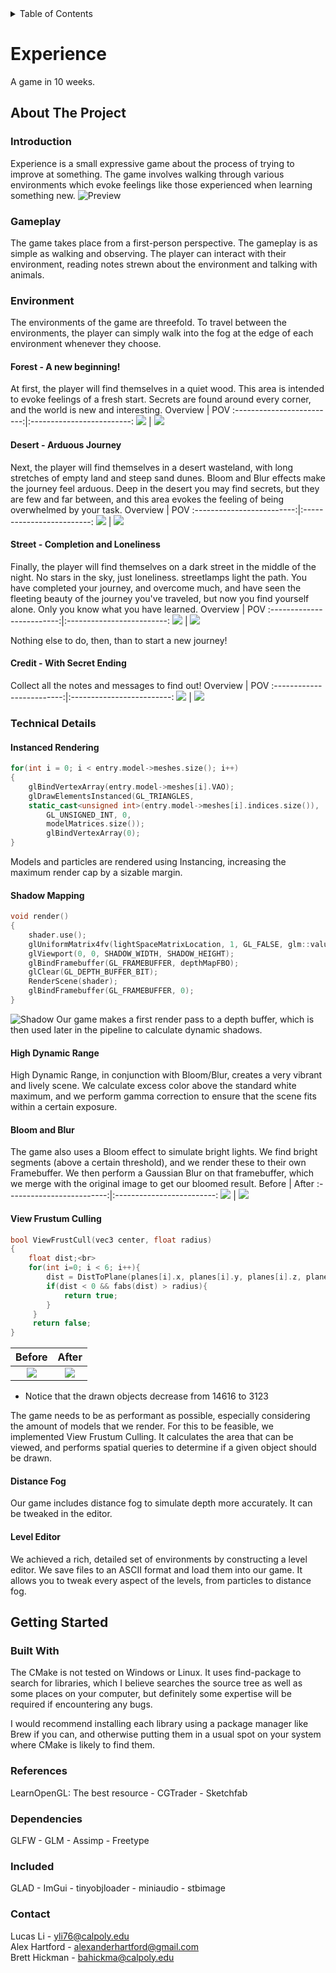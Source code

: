 <!-- TABLE OF CONTENTS -->
<details>
  <summary>Table of Contents</summary>
  <ol>
    <li>
      <a href="#about-the-project">About The Project</a>
      <ul>
        <li><a href="#introduction">Introduction</a></li>
        <li><a href="#gameplay">Gameplay</a></li>
        <li>
          <a href="#environment">Environment</a>
          <ul>
            <li><a href="#forest---a-new-beginning">Forest - A new beginning</a></li>
            <li><a href="#desert---arduous-journey">Desert - Arduous Journey</a></li>
            <li><a href="#street---completion-and-loneliness">Street - Completion and Loneliness</a></li>
            <li><a href="#credit---with-secret-ending">Credit - With Secret Ending</a></li>
          </ul>
        </li>
        <li><a href="#technical-details">Technical Details</a>
        <ul>
            <li><a href="#instanced-rendering">Instanced Rendering</a></li>
            <li><a href="#shadow-mapping">Shadow Mapping</a></li>
            <li><a href="#high-dynamic-range">High Dynamic Range</a></li>
            <li><a href="#bloom-and-blur">Bloom and Blur</a></li>
            <li><a href="#view-frustum-culling">View Frustum Culling</a></li>
            <li><a href="#distance-fog">Distance Fog</a></li>
            <li><a href="#level-editor">Level Editor</a></li>
          </ul>
        </li>
      </ul>
    </li>
    <li>
      <a href="#getting-started">Getting Started</a>
      <ul>
        <li><a href="#built-with">Built With</a></li>
      </ul>
    </li>
    <li><a href="#references">References</a></li>
    <li><a href="#contact">Contact</a></li>
  </ol>
</details>

# Experience
A game in 10 weeks.

## About The Project
### Introduction
Experience is a small expressive game about the process of trying to improve at something.
The game involves walking through various environments which evoke feelings like those experienced when learning something new.
![Preview](https://github.com/CPE-476/Experience/blob/main/Final/HTML/src/f2.png?raw=true)

### Gameplay
The game takes place from a first-person perspective. The gameplay is as simple as walking and observing. The player can interact with their environment, reading notes strewn about the environment and talking with animals.

### Environment
The environments of the game are threefold. To travel between the environments, the player can simply walk into the fog at the edge of each environment whenever they choose.

#### Forest - A new beginning!
At first, the player will find themselves in a quiet wood. This area is intended to evoke feelings of a fresh start. Secrets are found around every corner, and the world is new and interesting.
Overview             |  POV
:-------------------------:|:-------------------------:
![](https://github.com/CPE-476/Experience/blob/main/Final/HTML/src/f1.png?raw=true)  |  ![](https://github.com/CPE-476/Experience/blob/main/Final/HTML/src/f2.png?raw=true)

#### Desert - Arduous Journey
Next, the player will find themselves in a desert wasteland, with long stretches of empty land and steep sand dunes. Bloom and Blur effects make the journey feel arduous. Deep in the desert you may find secrets, but they are few and far between, and this area evokes the feeling of being overwhelmed by your task.
Overview             |  POV
:-------------------------:|:-------------------------:
![](https://github.com/CPE-476/Experience/blob/main/Final/HTML/src/d2.png?raw=true)  |  ![](https://github.com/CPE-476/Experience/blob/main/Final/HTML/src/d1.png?raw=true)

#### Street - Completion and Loneliness
Finally, the player will find themselves on a dark street in the middle of the night. No stars in the sky, just loneliness. streetlamps light the path. You have completed your journey, and overcome much, and have seen the fleeting beauty of the journey you've traveled, but now you find yourself alone. Only you know what you have learned.
Overview             |  POV
:-------------------------:|:-------------------------:
![](https://github.com/CPE-476/Experience/blob/main/Final/HTML/src/s2.png?raw=true)  |  ![](https://github.com/CPE-476/Experience/blob/main/Final/HTML/src/s1.png?raw=true)

Nothing else to do, then, than to start a new journey!

#### Credit - With Secret Ending
Collect all the notes and messages to find out!
Overview             |  POV
:-------------------------:|:-------------------------:
![](https://github.com/CPE-476/Experience/blob/main/Final/HTML/src/credit_ori.png?raw=true)  |  ![](https://github.com/CPE-476/Experience/blob/main/Final/HTML/src/credit.png?raw=true)

### Technical Details
#### Instanced Rendering
```c++
for(int i = 0; i < entry.model->meshes.size(); i++)
{
    glBindVertexArray(entry.model->meshes[i].VAO);
    glDrawElementsInstanced(GL_TRIANGLES,
    static_cast<unsigned int>(entry.model->meshes[i].indices.size()),
        GL_UNSIGNED_INT, 0,
        modelMatrices.size());
        glBindVertexArray(0);
}
```
Models and particles are rendered using Instancing, increasing the maximum render cap by a sizable margin.

#### Shadow Mapping
```c++
void render()
{
    shader.use();
    glUniformMatrix4fv(lightSpaceMatrixLocation, 1, GL_FALSE, glm::value_ptr(lightSpaceMatrix));
    glViewport(0, 0, SHADOW_WIDTH, SHADOW_HEIGHT);
    glBindFramebuffer(GL_FRAMEBUFFER, depthMapFBO);
    glClear(GL_DEPTH_BUFFER_BIT);
    RenderScene(shader);
    glBindFramebuffer(GL_FRAMEBUFFER, 0);
}
```
![Shadow](https://github.com/CPE-476/Experience/blob/main/Final/HTML/src/shadow.png?raw=true)
Our game makes a first render pass to a depth buffer, which is then used later in the pipeline to calculate dynamic shadows.

#### High Dynamic Range
High Dynamic Range, in conjunction with Bloom/Blur, creates a very vibrant and lively scene. We calculate excess color above the standard white maximum, and we perform gamma correction to ensure that the scene fits within a certain exposure.

#### Bloom and Blur
The game also uses a Bloom effect to simulate bright lights. We find bright segments (above a certain threshold), and we render these to their own Framebuffer. We then perform a Gaussian Blur on that framebuffer, which we merge with the original image to get our bloomed result.
Before             |  After
:-------------------------:|:-------------------------:
![](https://github.com/CPE-476/Experience/blob/main/Final/HTML/src/before_bloomblur.png?raw=true)  |  ![](https://github.com/CPE-476/Experience/blob/main/Final/HTML/src/after_bloomblur.png?raw=true)

#### View Frustum Culling
```c++
bool ViewFrustCull(vec3 center, float radius)
{
    float dist;<br>
    for(int i=0; i < 6; i++){
        dist = DistToPlane(planes[i].x, planes[i].y, planes[i].z, planes[i].w, center);
        if(dist < 0 && fabs(dist) > radius){
            return true;
        }
     }
     return false;
}
```
Before             |  After
:-------------------------:|:-------------------------:
![](https://github.com/CPE-476/Experience/blob/main/Final/HTML/src/before_cull.png?raw=true)  |  ![](https://github.com/CPE-476/Experience/blob/main/Final/HTML/src/after_cull.png?raw=true)

* Notice that the drawn objects decrease from 14616 to 3123

The game needs to be as performant as possible, especially considering the amount of models that we render. For this to be feasible, we implemented View Frustum Culling. It calculates the area that can be viewed, and performs spatial queries to determine if a given object should be drawn.

#### Distance Fog
Our game includes distance fog to simulate depth more accurately. It can be tweaked in the editor.

#### Level Editor
We achieved a rich, detailed set of environments by constructing a level editor. We save files to an ASCII format and load them into our game. It allows you to tweak every aspect of the levels, from particles to distance fog.

## Getting Started
### Built With
The CMake is not tested on Windows or Linux.
It uses find-package to search for libraries, which I believe searches the source tree as well as some places on your computer, but definitely some expertise will be required if encountering any bugs.

I would recommend installing each library using a package manager like Brew if you can, and otherwise putting them in a usual spot on your system where CMake is likely to find them.

### References
LearnOpenGL: The best resource - CGTrader - Sketchfab

### Dependencies
GLFW - GLM - Assimp - Freetype

### Included
GLAD - ImGui - tinyobjloader - miniaudio - stbimage

### Contact
Lucas Li - yli76@calpoly.edu<br />
Alex Hartford - alexanderhartford@gmail.com <br />
Brett Hickman - bahickma@calpoly.edu

